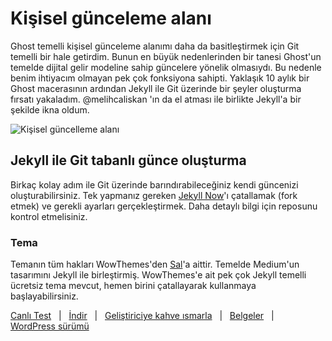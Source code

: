 # Kişisel günceleme alanı

Ghost temelli kişisel günceleme alanımı daha da basitleştirmek için Git temelli bir hale getirdim. Bunun en büyük nedenlerinden bir tanesi Ghost'un temelde dijital gelir modeline sahip güncelere yönelik olmasıydı. Bu nedenle benim ihtiyacım olmayan pek çok fonksiyona sahipti. Yaklaşık 10 aylık bir Ghost macerasının ardından Jekyll ile Git üzerinde bir şeyler oluşturma fırsatı yakaladım. @melihcaliskan 'ın da el atması ile birlikte Jekyll'a bir şekilde ikna oldum.

![Kişisel güncelleme alanı](https://tolgaaltas.com/assets/images/logo.png)

## Jekyll ile Git tabanlı günce oluşturma
Birkaç kolay adım ile Git üzerinde barındırabileceğiniz kendi güncenizi oluşturabilirsiniz. Tek yapmanız gereken [Jekyll Now](/barryclark/jekyll-now)'ı çatallamak (fork etmek) ve gerekli ayarları gerçekleştirmek. Daha detaylı bilgi için reposunu kontrol etmelisiniz.

### Tema

Temanın tüm hakları WowThemes'den [Sal](https://www.wowthemes.net)'a aittir. Temelde Medium'un tasarımını Jekyll ile birleştirmiş. WowThemes'e ait pek çok Jekyll temelli ücretsiz tema mevcut, hemen birini çatallayarak kullanmaya başlayabilirsiniz.

[Canlı Test](https://wowthemesnet.github.io/mundana-theme-jekyll/) &nbsp; | &nbsp; 
[İndir](https://github.com/wowthemesnet/mundana-theme-jekyll/archive/master.zip) &nbsp; | &nbsp; 
[Geliştiriciye kahve ısmarla](https://www.wowthemes.net/donate/) &nbsp; | &nbsp; [Belgeler](https://bootstrapstarter.com/bootstrap-templates/mundana-theme-jekyll/) &nbsp; | &nbsp; 
[WordPress sürümü](https://www.wowthemes.net/themes/mundana-wordpress/) 
